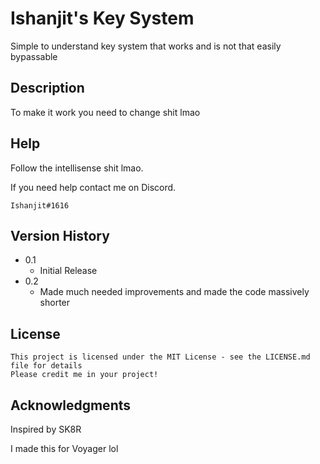 # Ishanjit's Key System

Simple to understand key system that works and is not that easily bypassable

## Description

To make it work you need to change shit lmao

## Help

Follow the intellisense shit lmao.

If you need help contact me on Discord.
```
Ishanjit#1616
```
## Version History

* 0.1
    * Initial Release
* 0.2
    * Made much needed improvements and made the code massively shorter

## License
```
This project is licensed under the MIT License - see the LICENSE.md file for details
Please credit me in your project!
```


## Acknowledgments
Inspired by SK8R

I made this for Voyager lol

